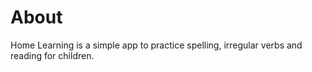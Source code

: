 # About
Home Learning is a simple app to practice spelling, irregular verbs and reading for children.
